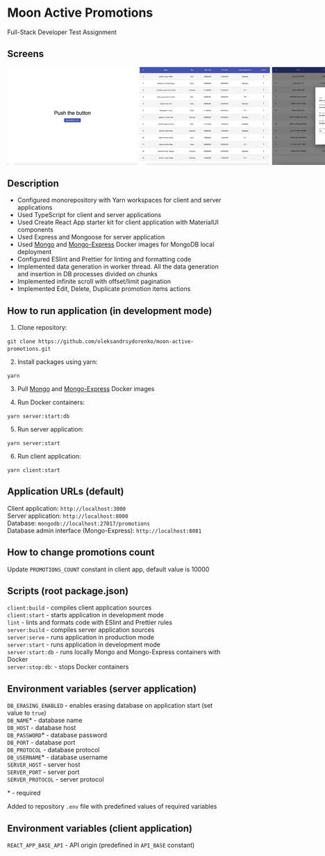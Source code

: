 # Moon Active Promotions

Full-Stack Developer Test Assignment

## Screens

<p style="display: flex;">
  <img src="/screens/screen_1.png" style="margin-right: 5px;" width="300px">
  <img src="/screens/screen_2.png" style="margin-right: 5px;" width="300px">
  <img src="/screens/screen_3.png" style="margin-right: 5px;" width="300px">
  <img src="/screens/screen_4.png" width="300px">
</p>

## Description

- Configured monorepository with Yarn workspaces for client and server applications
- Used TypeScript for client and server applications
- Used Create React App starter kit for client application with MaterialUI components
- Used Express and Mongoose for server application
- Used [Mongo](https://hub.docker.com/_/mongo) and [Mongo-Express](https://hub.docker.com/_/mongo-express) Docker images for MongoDB local deployment
- Configured ESlint and Prettier for linting and formatting code
- Implemented data generation in worker thread. All the data generation and insertion in DB processes divided on chunks
- Implemented infinite scroll with offset/limit pagination
- Implemented Edit, Delete, Duplicate promotion items actions

## How to run application (in development mode)

1. Clone repository:

`git clone https://github.com/oleksandrsydorenko/moon-active-promotions.git`

2. Install packages using yarn:

`yarn`

3. Pull [Mongo](https://hub.docker.com/_/mongo) and [Mongo-Express](https://hub.docker.com/_/mongo-express) Docker images

4. Run Docker containers:

`yarn server:start:db`

5. Run server application:

`yarn server:start`

6. Run client application:

`yarn client:start`

## Application URLs (default)

Client application: `http://localhost:3000`\
Server application: `http://localhost:8000`\
Database: `mongodb://localhost:27017/promotions`\
Database admin interface (Mongo-Express): `http://localhost:8081`

## How to change promotions count

Update `PROMOTIONS_COUNT` constant in client app, default value is 10000

## Scripts (root package.json)

`client:build` - compiles client application sources\
`client:start` - starts application in development mode\
`lint` - lints and formats code with ESlint and Prettier rules\
`server:build` - compiles server application sources\
`server:serve` - runs application in production mode\
`server:start` - runs application in development mode\
`server:start:db` - runs locally Mongo and Mongo-Express containers with Docker\
`server:stop:db`: - stops Docker containers

## Environment variables (server application)

`DB_ERASING_ENABLED` - enables erasing database on application start (set value to `true`)\
`DB_NAME`\* - database name\
`DB_HOST` - database host\
`DB_PASSWORD`\* - database password\
`DB_PORT` - database port\
`DB_PROTOCOL` - database protocol\
`DB_USERNAME`\* - database username\
`SERVER_HOST` - server host\
`SERVER_PORT` - server port\
`SERVER_PROTOCOL` - server protocol

\* - required

Added to repository `.env` file with predefined values of required variables

## Environment variables (client application)

`REACT_APP_BASE_API` - API origin (predefined in `API_BASE` constant)
